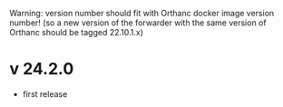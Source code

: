 Warning: version number should fit with Orthanc docker image version number!
(so a new version of the forwarder with the same version of Orthanc should be tagged 22.10.1.x)

v 24.2.0
=========
- first release